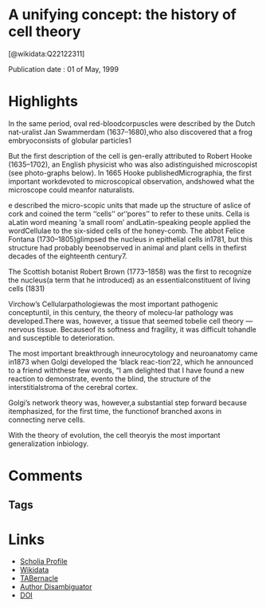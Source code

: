 
A unifying concept: the history of cell theory
==============================================
  
  [@wikidata:Q22122311]  
  
Publication date : 01 of May, 1999  

# Highlights

In the same period, oval red-bloodcorpuscles were described by the Dutch nat-uralist   Jan   Swammerdam   (1637–1680),who  also  discovered  that  a  frog  embryoconsists of globular particles1

But the first description of the cell is gen-erally  attributed  to  Robert  Hooke  (1635–1702),  an  English  physicist  who  was  also  adistinguished    microscopist    (see    photo-graphs  below).  In  1665  Hooke  publishedMicrographia,   the   first   important   workdevoted  to  microscopical  observation,  andshowed  what  the  microscope  could  meanfor  naturalists.

e  described  the  micro-scopic units that made up the structure of aslice of cork and coined the term ‘‘cells’’ or‘‘pores’’  to  refer  to  these  units.  Cella  is  aLatin  word  meaning  ‘a  small  room’  andLatin-speaking   people   applied   the   wordCellulae to the six-sided cells of the honey-comb.
The  abbot  Felice  Fontana  (1730–1805)glimpsed  the  nucleus  in  epithelial  cells  in1781, but this structure had probably beenobserved  in  animal  and  plant  cells  in  thefirst  decades  of  the  eighteenth  century7.

The Scottish botanist Robert Brown (1773–1858) was the first to recognize the nucleus(a term that he introduced) as an essentialconstituent  of  living  cells  (1831)

Virchow’s  Cellularpathologiewas the most important pathogenic conceptuntil, in this century, the theory of molecu-lar pathology was developed.There was, however, a tissue that seemed tobelie cell theory  — nervous tissue. Becauseof its softness and fragility, it was difficult tohandle and susceptible to deterioration. 

The  most  important  breakthrough  inneurocytology  and  neuroanatomy  came  in1873 when Golgi developed the ‘black reac-tion’22, which he announced to a friend withthese few words, “I am delighted that I have found a new reaction to demonstrate, evento the blind, the structure of the interstitialstroma of the cerebral cortex.

 Golgi’s network theory was, however,a    substantial    step    forward    because    itemphasized, for the first time, the functionof branched axons in connecting nerve cells. 

 With the theory of evolution, the cell theoryis   the   most   important   generalization   inbiology.

 
# Comments

## Tags

# Links
  
 * [Scholia Profile](https://scholia.toolforge.org/work/Q22122311)  
 * [Wikidata](https://www.wikidata.org/wiki/Q22122311)  
 * [TABernacle](https://tabernacle.toolforge.org/?#/tab/manual/Q22122311/P921%3BP4510)  
 * [Author Disambiguator](https://author-disambiguator.toolforge.org/work_item_oauth.php?id=Q22122311&batch_id=&match=1&author_list_id=&doit=Get+author+links+for+work)  
 * [DOI](https://doi.org/10.1038/8964)  
